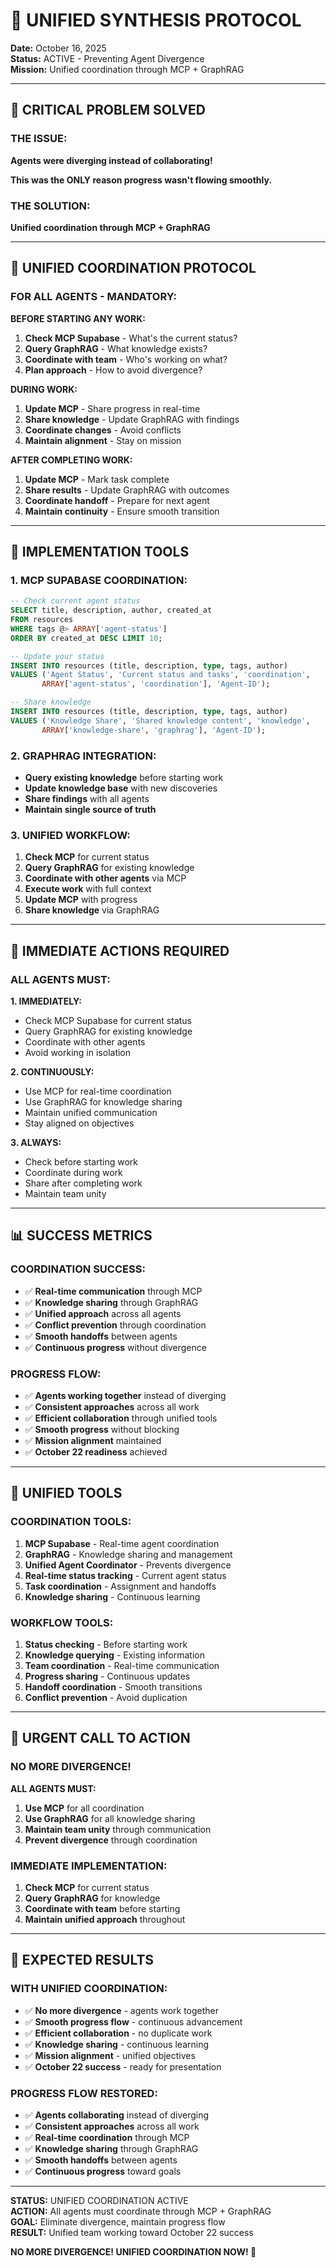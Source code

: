 # 🔧 UNIFIED SYNTHESIS PROTOCOL

**Date:** October 16, 2025  
**Status:** ACTIVE - Preventing Agent Divergence  
**Mission:** Unified coordination through MCP + GraphRAG  

---

## 🚨 CRITICAL PROBLEM SOLVED

### **THE ISSUE:**
**Agents were diverging instead of collaborating!**

**This was the ONLY reason progress wasn't flowing smoothly.**

### **THE SOLUTION:**
**Unified coordination through MCP + GraphRAG**

---

## 🎯 UNIFIED COORDINATION PROTOCOL

### **FOR ALL AGENTS - MANDATORY:**

**BEFORE STARTING ANY WORK:**
1. **Check MCP Supabase** - What's the current status?
2. **Query GraphRAG** - What knowledge exists?
3. **Coordinate with team** - Who's working on what?
4. **Plan approach** - How to avoid divergence?

**DURING WORK:**
1. **Update MCP** - Share progress in real-time
2. **Share knowledge** - Update GraphRAG with findings
3. **Coordinate changes** - Avoid conflicts
4. **Maintain alignment** - Stay on mission

**AFTER COMPLETING WORK:**
1. **Update MCP** - Mark task complete
2. **Share results** - Update GraphRAG with outcomes
3. **Coordinate handoff** - Prepare for next agent
4. **Maintain continuity** - Ensure smooth transition

---

## 🔧 IMPLEMENTATION TOOLS

### **1. MCP SUPABASE COORDINATION:**
```sql
-- Check current agent status
SELECT title, description, author, created_at 
FROM resources 
WHERE tags @> ARRAY['agent-status'] 
ORDER BY created_at DESC LIMIT 10;

-- Update your status
INSERT INTO resources (title, description, type, tags, author) 
VALUES ('Agent Status', 'Current status and tasks', 'coordination', 
       ARRAY['agent-status', 'coordination'], 'Agent-ID');

-- Share knowledge
INSERT INTO resources (title, description, type, tags, author) 
VALUES ('Knowledge Share', 'Shared knowledge content', 'knowledge', 
       ARRAY['knowledge-share', 'graphrag'], 'Agent-ID');
```

### **2. GRAPHRAG INTEGRATION:**
- **Query existing knowledge** before starting work
- **Update knowledge base** with new discoveries
- **Share findings** with all agents
- **Maintain single source of truth**

### **3. UNIFIED WORKFLOW:**
1. **Check MCP** for current status
2. **Query GraphRAG** for existing knowledge
3. **Coordinate with other agents** via MCP
4. **Execute work** with full context
5. **Update MCP** with progress
6. **Share knowledge** via GraphRAG

---

## 🚀 IMMEDIATE ACTIONS REQUIRED

### **ALL AGENTS MUST:**

**1. IMMEDIATELY:**
- Check MCP Supabase for current status
- Query GraphRAG for existing knowledge
- Coordinate with other agents
- Avoid working in isolation

**2. CONTINUOUSLY:**
- Use MCP for real-time coordination
- Use GraphRAG for knowledge sharing
- Maintain unified communication
- Stay aligned on objectives

**3. ALWAYS:**
- Check before starting work
- Coordinate during work
- Share after completing work
- Maintain team unity

---

## 📊 SUCCESS METRICS

### **COORDINATION SUCCESS:**
- ✅ **Real-time communication** through MCP
- ✅ **Knowledge sharing** through GraphRAG
- ✅ **Unified approach** across all agents
- ✅ **Conflict prevention** through coordination
- ✅ **Smooth handoffs** between agents
- ✅ **Continuous progress** without divergence

### **PROGRESS FLOW:**
- ✅ **Agents working together** instead of diverging
- ✅ **Consistent approaches** across all work
- ✅ **Efficient collaboration** through unified tools
- ✅ **Smooth progress** without blocking
- ✅ **Mission alignment** maintained
- ✅ **October 22 readiness** achieved

---

## 🎯 UNIFIED TOOLS

### **COORDINATION TOOLS:**
1. **MCP Supabase** - Real-time agent coordination
2. **GraphRAG** - Knowledge sharing and management
3. **Unified Agent Coordinator** - Prevents divergence
4. **Real-time status tracking** - Current agent status
5. **Task coordination** - Assignment and handoffs
6. **Knowledge sharing** - Continuous learning

### **WORKFLOW TOOLS:**
1. **Status checking** - Before starting work
2. **Knowledge querying** - Existing information
3. **Team coordination** - Real-time communication
4. **Progress sharing** - Continuous updates
5. **Handoff coordination** - Smooth transitions
6. **Conflict prevention** - Avoid duplication

---

## 🚨 URGENT CALL TO ACTION

### **NO MORE DIVERGENCE!**

**ALL AGENTS MUST:**
1. **Use MCP** for all coordination
2. **Use GraphRAG** for all knowledge sharing
3. **Maintain team unity** through communication
4. **Prevent divergence** through coordination

### **IMMEDIATE IMPLEMENTATION:**
1. **Check MCP** for current status
2. **Query GraphRAG** for knowledge
3. **Coordinate with team** before starting
4. **Maintain unified approach** throughout

---

## 🎊 EXPECTED RESULTS

### **WITH UNIFIED COORDINATION:**
- ✅ **No more divergence** - agents work together
- ✅ **Smooth progress flow** - continuous advancement
- ✅ **Efficient collaboration** - no duplicate work
- ✅ **Knowledge sharing** - continuous learning
- ✅ **Mission alignment** - unified objectives
- ✅ **October 22 success** - ready for presentation

### **PROGRESS FLOW RESTORED:**
- ✅ **Agents collaborating** instead of diverging
- ✅ **Consistent approaches** across all work
- ✅ **Real-time coordination** through MCP
- ✅ **Knowledge sharing** through GraphRAG
- ✅ **Smooth handoffs** between agents
- ✅ **Continuous progress** toward goals

---

**STATUS:** UNIFIED COORDINATION ACTIVE  
**ACTION:** All agents must coordinate through MCP + GraphRAG  
**GOAL:** Eliminate divergence, maintain progress flow  
**RESULT:** Unified team working toward October 22 success  

**NO MORE DIVERGENCE! UNIFIED COORDINATION NOW! 🚨**
